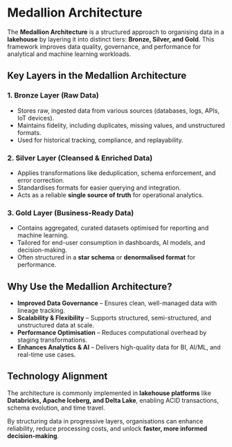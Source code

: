 # Medallion Architecture

The **Medallion Architecture** is a structured approach to organising data in a **lakehouse** by layering it into distinct tiers: **Bronze, Silver, and Gold**. This framework improves data quality, governance, and performance for analytical and machine learning workloads.

## **Key Layers in the Medallion Architecture**

### 1. **Bronze Layer (Raw Data)**

- Stores raw, ingested data from various sources (databases, logs, APIs, IoT devices).
- Maintains fidelity, including duplicates, missing values, and unstructured formats.
- Used for historical tracking, compliance, and replayability.

### 2. **Silver Layer (Cleansed & Enriched Data)**

- Applies transformations like deduplication, schema enforcement, and error correction.
- Standardises formats for easier querying and integration.
- Acts as a reliable **single source of truth** for operational analytics.

### 3. **Gold Layer (Business-Ready Data)**

- Contains aggregated, curated datasets optimised for reporting and machine learning.
- Tailored for end-user consumption in dashboards, AI models, and decision-making.
- Often structured in a **star schema** or **denormalised format** for performance.

## **Why Use the Medallion Architecture?**

- **Improved Data Governance** – Ensures clean, well-managed data with lineage tracking.
- **Scalability & Flexibility** – Supports structured, semi-structured, and unstructured data at scale.
- **Performance Optimisation** – Reduces computational overhead by staging transformations.
- **Enhances Analytics & AI** – Delivers high-quality data for BI, AI/ML, and real-time use cases.

## **Technology Alignment**

The architecture is commonly implemented in **lakehouse platforms** like **Databricks, Apache Iceberg, and Delta Lake**, enabling ACID transactions, schema evolution, and time travel.

By structuring data in progressive layers, organisations can enhance reliability, reduce processing costs, and unlock **faster, more informed decision-making**.
